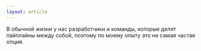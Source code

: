 ```yaml
---
layout: article
---
```

В обычной жизни у нас разработчики и команды, которые делят пайплайны между собой, поэтому по моему опыту это не самая частая опция.
